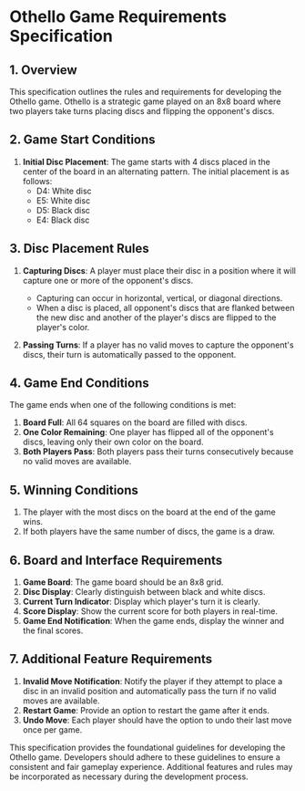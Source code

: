 # Othello Game Requirements Specification

## 1. Overview
This specification outlines the rules and requirements for developing the Othello game. Othello is a strategic game played on an 8x8 board where two players take turns placing discs and flipping the opponent's discs.

## 2. Game Start Conditions
1. **Initial Disc Placement**: The game starts with 4 discs placed in the center of the board in an alternating pattern. The initial placement is as follows:
   - D4: White disc
   - E5: White disc
   - D5: Black disc
   - E4: Black disc

## 3. Disc Placement Rules
1. **Capturing Discs**: A player must place their disc in a position where it will capture one or more of the opponent's discs. 
   - Capturing can occur in horizontal, vertical, or diagonal directions.
   - When a disc is placed, all opponent's discs that are flanked between the new disc and another of the player's discs are flipped to the player's color.

2. **Passing Turns**: If a player has no valid moves to capture the opponent's discs, their turn is automatically passed to the opponent.

## 4. Game End Conditions
The game ends when one of the following conditions is met:
1. **Board Full**: All 64 squares on the board are filled with discs.
2. **One Color Remaining**: One player has flipped all of the opponent's discs, leaving only their own color on the board.
3. **Both Players Pass**: Both players pass their turns consecutively because no valid moves are available.

## 5. Winning Conditions
1. The player with the most discs on the board at the end of the game wins.
2. If both players have the same number of discs, the game is a draw.

## 6. Board and Interface Requirements
1. **Game Board**: The game board should be an 8x8 grid.
2. **Disc Display**: Clearly distinguish between black and white discs.
3. **Current Turn Indicator**: Display which player's turn it is clearly.
4. **Score Display**: Show the current score for both players in real-time.
5. **Game End Notification**: When the game ends, display the winner and the final scores.

## 7. Additional Feature Requirements
1. **Invalid Move Notification**: Notify the player if they attempt to place a disc in an invalid position and automatically pass the turn if no valid moves are available.
2. **Restart Game**: Provide an option to restart the game after it ends.
3. **Undo Move**: Each player should have the option to undo their last move once per game.

This specification provides the foundational guidelines for developing the Othello game. Developers should adhere to these guidelines to ensure a consistent and fair gameplay experience. Additional features and rules may be incorporated as necessary during the development process.